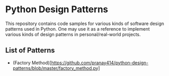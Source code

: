 # Python Design Patterns
This repository contains code samples for various kinds of software design patterns used in Python. One may use it as a reference to implement various kinds of design patterns in personal/real-world projects.

## List of Patterns
* (Factory Method)[https://github.com/pranay414/python-design-patterns/blob/master/factory_method.py]